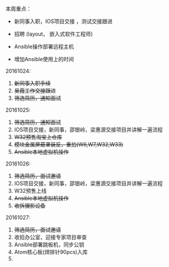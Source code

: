本周重点：

* 新同事入职，IOS项目交接 ，测试交接跟进

* 招聘 \(layout， 嵌入式软件工程师\)

* Ansible操作部署远程主机

* 增加Ansible使用上的时间


20161024:

1. ~~新同事入职手续~~
2. ~~吴霞工作交接跟进~~
3. ~~筛选简历，通知面试~~

20161025:

1. ~~筛选简历，通知面试~~
2. IOS项目交接，新同事，邵银岭，梁惠源交接项目并讲解一遍流程 
3. ~~W32预售淘宝上仓库~~
4. ~~模块金属屏蔽罩装反，重拍\(W6,W7,W32,W33\)~~
5. ~~Ansible本地虚拟机操作~~

20161026:

1. ~~筛选简历，面试邀请~~
2. IOS项目交接，新同事，邵银岭，梁惠源交接项目并讲解一遍流程
3. W32预售上线 
4. ~~Ansible本地虚拟机操作~~
5. ~~收拆摄影设备~~

20161027:

1. ~~筛选简历，面试邀请~~
2. 收拾办公室，迎接专家项目审查
3. Ansible部署跳板机，同步公钥
4. Atom核心板\(焊排针90pcs\)入库
5. 

